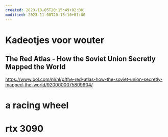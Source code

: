 ```yaml
---
created: 2023-10-05T20:15:49+02:00
modified: 2023-11-08T20:15:10+01:00
---
```


# Kadeotjes voor wouter

## The Red Atlas - How the Soviet Union Secretly Mapped the World

<https://www.bol.com/nl/nl/p/the-red-atlas-how-the-soviet-union-secretly-mapped-the-world/9200000075809904/>

# a racing wheel

# rtx 3090
